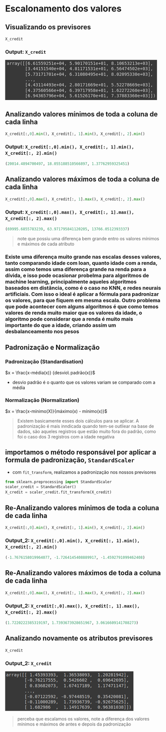 # Escalonamento dos valores

## Visualizando os previsores

```python
X_credit
```

### Output: `X_credit`

![X_credit](img/X_credit.png)

## Analizando valores mínimos de toda a coluna de cada linha

```python
X_credit[:,0].min(), X_credit[:, 1].min(), X_credit[:, 2].min()
```

### Output: `X_credit[:,0].min(), X_credit[:, 1].min(), X_credit[:, 2].min()`

```python
(20014.4894700497, 18.055188510566897, 1.37762959325451)
```

## Analizando valores máximos de toda a coluna de cada linha

```python
X_credit[:,0].max(), X_credit[:, 1].max(), X_credit[:, 2].max()
```

### Output: `X_credit[:,0].max(), X_credit[:, 1].max(), X_credit[:, 2].max()`

```python
(69995.6855783239, 63.971795841120205, 13766.0512393337)
```

> note que possiu uma diferença bem grande entro os valores mínimos e máximos de cada atributo

### Existe uma diferença muito grande nas escalas desses valores, tanto comparando idade com loan, quanto idade com a renda, assim como temos uma diferença grande na renda para a dívida, e isso pode ocasionar probelma para algoritmos de machine learning, principalmente aqueles algoritmos baseados em distância, como é o caso no KNN, e redes neurais artificiais. Com isso o ideal é aplicar a fórmula para padronizar os valores, para que fiquem em mesma escala. Outro problema que pode acontecer com alguns algoritmos é que como temos valores de renda muito maior que os valores da idade, o algoritmo pode considerar que a renda é muito mais importante do que a idade, criando assim um desbalanceamento nos pesos

## Padronização e Normalização

### Padronização (Standardisation)

$x = \frac{x-média(x)} {desvio\ padrão(x)}$

- desvio padrão é o quanto que os valores variam se comparado com a média

### Normalização (Normalization)

$x = \frac{x-mínimo(X)}{máximo(x) - mínimo(x)}$

> Existem basicamente esses dois cálculos para se aplicar. A padronização é mais inndicada quando tem-se outliear na base de dados, são aqueles registros que estão muito fora do padrão, como foi o caso dos 3 registros com a idade negativa

## importamos o método responsável por aplicar a formula de padronização, `StandardScaler`

- com `fit_transform`, realizamos a padronização nos nossos previsores

```python
from sklearn.preprocessing import StandardScaler
scaler_credit = StandardScaler()
X_credit = scaler_credit.fit_transform(X_credit)
```

## Re-Analizando valores mínimos de toda a coluna de cada linha

```python
X_credit[:,0].min(), X_credit[:, 1].min(), X_credit[:, 2].min()
```

### Output_2: `X_credit[:,0].min(), X_credit[:, 1].min(), X_credit[:, 2].min()`

```python
(-1.7676158019964077, -1.7264145408889917, -1.4592791099462408)
```

## Re-Analizando valores máximos de toda a coluna de cada linha

```python
X_credit[:,0].max(), X_credit[:, 1].max(), X_credit[:, 2].max()
```

### Output_2: `X_credit[:,0].max(), X_credit[:, 1].max(), X_credit[:, 2].max()`

```python
(1.7220222385319197, 1.7393673928651967, 3.0616609141708273)
```

## Analizando novamente os atributos previsores

```python
X_credit
```

### Output_2: `X_credit`

![X_credit](img/X_credit_padronizado.png)

> perceba que escalamos os valores, note a diferença dos valores mínimos e máximos de antes e depois da padronização

